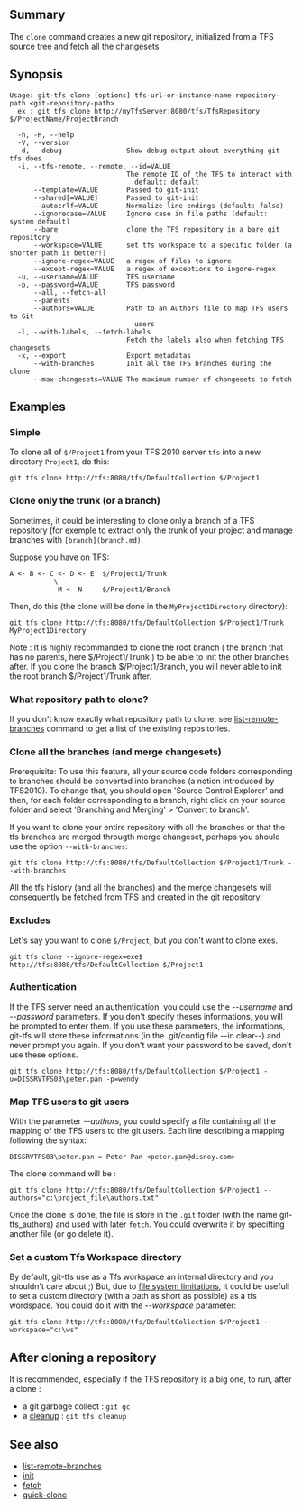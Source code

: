## Summary

The `clone` command creates a new git repository, initialized from
a TFS source tree and fetch all the changesets

## Synopsis

	Usage: git-tfs clone [options] tfs-url-or-instance-name repository-path <git-repository-path>
	  ex : git tfs clone http://myTfsServer:8080/tfs/TfsRepository $/ProjectName/ProjectBranch

	  -h, -H, --help
	  -V, --version
	  -d, --debug                Show debug output about everything git-tfs does
	  -i, --tfs-remote, --remote, --id=VALUE
								 The remote ID of the TFS to interact with
								   default: default
		  --template=VALUE       Passed to git-init
		  --shared[=VALUE]       Passed to git-init
		  --autocrlf=VALUE       Normalize line endings (default: false)
		  --ignorecase=VALUE     Ignore case in file paths (default: system default)
		  --bare                 clone the TFS repository in a bare git repository
		  --workspace=VALUE      set tfs workspace to a specific folder (a shorter path is better!)
		  --ignore-regex=VALUE   a regex of files to ignore
		  --except-regex=VALUE   a regex of exceptions to ingore-regex
	  -u, --username=VALUE       TFS username
	  -p, --password=VALUE       TFS password
		  --all, --fetch-all
		  --parents
		  --authors=VALUE        Path to an Authors file to map TFS users to Git
								   users
	  -l, --with-labels, --fetch-labels
								 Fetch the labels also when fetching TFS changesets
	  -x, --export               Export metadatas
		  --with-branches        Init all the TFS branches during the clone
          --max-changesets=VALUE The maximum number of changesets to fetch

## Examples

### Simple

To clone all of `$/Project1` from your TFS 2010 server `tfs`
into a new directory `Project1`, do this:

    git tfs clone http://tfs:8080/tfs/DefaultCollection $/Project1

### Clone only the trunk (or a branch)
Sometimes, it could be interesting to clone only a branch of a TFS repository (for exemple to extract only the trunk of your project and manage branches with `[branch](branch.md)`. 

Suppose you have on TFS:

    A <- B <- C <- D <- E  $/Project1/Trunk
               \                              
                M <- N     $/Project1/Branch

Then, do this (the clone will be done in the `MyProject1Directory` directory):

    git tfs clone http://tfs:8080/tfs/DefaultCollection $/Project1/Trunk MyProject1Directory

Note : It is highly recommanded to clone the root branch ( the branch that has no parents, here $/Project1/Trunk ) to be able to init the other branches after.
If you clone the branch $/Project1/Branch, you will never able to init the root branch $/Project1/Trunk after.

### What repository path to clone?

If you don't know exactly what repository path to clone, see [list-remote-branches](list-remote-branches.md) command to get a list of the existing repositories.

### Clone all the branches (and merge changesets)

Prerequisite: To use this feature, all your source code folders corresponding to branches
should be converted into branches (a notion introduced by TFS2010).
To change that, you should open 'Source Control Explorer' and then, for each folder corresponding to a branch, right click on your source folder and select 'Branching and Merging' > 'Convert to branch'.

If you want to clone your entire repository with all the branches or that the tfs branches are merged througth merge changeset, perhaps you should use the option `--with-branches`:

    git tfs clone http://tfs:8080/tfs/DefaultCollection $/Project1/Trunk --with-branches

All the tfs history (and all the branches) and the merge changesets will consequently be fetched from TFS and created in the git repository!

### Excludes

Let's say you want to clone `$/Project`, but you don't want to
clone exes.

    git tfs clone --ignore-regex=exe$ http://tfs:8080/tfs/DefaultCollection $/Project1

### Authentication

If the TFS server need an authentication, you could use the _--username_ and _--password_ parameters. If you don't specify theses informations, you will be prompted to enter them. If you use these parameters, the informations, git-tfs will store these informations (in the .git/config file --in clear--) and never prompt you again. If you don't want your password to be saved, don't use these options.

    git tfs clone http://tfs:8080/tfs/DefaultCollection $/Project1 -u=DISSRVTFS03\peter.pan -p=wendy


### Map TFS users to git users

With the parameter _--authors_, you could specify a file containing all the mapping of the TFS users to the git users. Each line describing a mapping following the syntax:

    DISSRVTFS03\peter.pan = Peter Pan <peter.pan@disney.com>

The clone command will be :

    git tfs clone http://tfs:8080/tfs/DefaultCollection $/Project1 --authors="c:\project_file\authors.txt"

Once the clone is done, the file is store in the `.git` folder (with the name git-tfs_authors) and used with later `fetch`. You could overwrite it by specifting another file (or go delete it).


### Set a custom Tfs Workspace directory

By default, git-tfs use as a Tfs workspace an internal directory and you shouldn't care about ;)
But, due to [file system limitations](../Set-custom-workspace.md), it could be usefull to set a custom directory (with a path as short as possible) as a tfs wordspace.
You could do it with the _--workspace_ parameter:

    git tfs clone http://tfs:8080/tfs/DefaultCollection $/Project1 --workspace="c:\ws"



## After cloning a repository

It is recommended, especially if the TFS repository is a big one, to run, after a clone :
* a git garbage collect : `git gc`
* a [cleanup](cleanup.md) : `git tfs cleanup`

## See also

* [list-remote-branches](list-remote-branches.md)
* [init](init.md)
* [fetch](fetch.md)
* [quick-clone](quick-clone.md)
